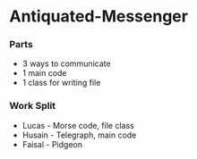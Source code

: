 # Antiquated-Messenger

### Parts
* 3 ways to communicate
* 1 main code
* 1 class for writing file

### Work Split
* Lucas - Morse code, file class
* Husain - Telegraph, main code
* Faisal - Pidgeon
